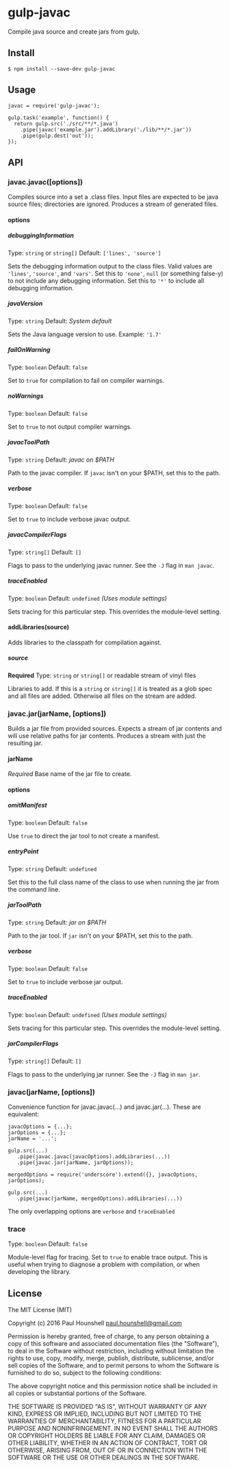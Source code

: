 # gulp-javac

Compile java source and create jars from gulp.

## Install

    $ npm install --save-dev gulp-javac

## Usage

    javac = require('gulp-javac');

    gulp.task('example', function() {
      return gulp.src('./src/**/*.java')
        .pipe(javac('example.jar').addLibrary('./lib/**/*.jar'))
        .pipe(gulp.dest('out'));
    });

## API

### javac.javac([options])

Compiles source into a set a .class files. Input files are expected to be
java source files; directories are ignored.  Produces a stream of generated
files.

#### options

##### debuggingInformation

Type: `string` or `string[]`
Default: `['lines', 'source']`

Sets the debugging information output to the class files. Valid values are
`'lines'`, `'source'`, and `'vars'`. Set this to `'none'`, `null` (or something
false-y) to not include any debugging information. Set this to `'*'` to include
all debugging information.

##### javaVersion

Type: `string`
Default: *System default*

Sets the Java language version to use.  Example: `'1.7'`

##### failOnWarning

Type: `boolean`
Default: `false`

Set to `true` for compilation to fail on compiler warnings.

##### noWarnings

Type: `boolean`
Default: `false`

Set to `true` to not output compiler warnings.

##### javacToolPath

Type: `string`
Default: *javac on $PATH*

Path to the javac compiler. If `javac` isn't on your $PATH, set this to the path.

##### verbose

Type: `boolean`
Default: `false`

Set to `true` to include verbose javac output.

##### javacCompilerFlags

Type: `string[]`
Default: `[]`

Flags to pass to the underlying javac runner.  See the `-J` flag in `man javac`.

##### traceEnabled

Type: `boolean`
Default: `undefined` *(Uses module settings)*

Sets tracing for this particular step. This overrides the module-level setting.

#### addLibraries(source)

Adds libraries to the classpath for compilation against.

##### source

**Required**
Type: `string` or `string[]` or readable stream of vinyl files

Libraries to add. If this is a `string` or `string[]` it is treated as a
glob spec and all files are added. Otherwise all files on the stream are
added.

### javac.jar(jarName, [options])

Builds a jar file from provided sources.  Expects a stream of jar contents
and will use relative paths for jar contents.  Produces a stream with just
the resulting jar.

#### jarName

*Required*
Base name of the jar file to create.

#### options

##### omitManifest

Type: `boolean`
Default: `false`

Use `true` to direct the jar tool to not create a manifest.

##### entryPoint

Type: `string`
Default: `undefined`

Set this to the full class name of the class to use when running the jar from the
command line.

##### jarToolPath

Type: `string`
Default: *jar on $PATH*

Path to the jar tool. If `jar` isn't on your $PATH, set this to the path.

##### verbose

Type: `boolean`
Default: `false`

Set to `true` to include verbose jar output.

##### traceEnabled

Type: `boolean`
Default: `undefined` *(Uses module settings)*

Sets tracing for this particular step. This overrides the module-level setting.

##### jarCompilerFlags

Type: `string[]`
Default: `[]`

Flags to pass to the underlying jar runner.  See the `-J` flag in `man jar`.

### javac(jarName, [options])

Convenience function for javac.javac(...) and javac.jar(...). These are equivalent:

    javacOptions = {...};
    jarOptions = {...};
    jarName = '...';
    
    gulp.src(...)
       .pipe(javac.javac(javacOptions).addLibraries(...))
       .pipe(javac.jar(jarName, jarOptions));

    mergedOptions = require('underscore').extend({}, javacOptions, jarOptions);

    gulp.src(...)
       .pipe(javac(jarName, mergedOptions).addLibraries(...))

The only overlapping options are `verbose` and `traceEnabled`

### trace

Type: `boolean`
Default: `false`

Module-level flag for tracing. Set to `true` to enable trace output. This is useful
when trying to diagnose a problem with compilation, or when developing the library.

## License

The MIT License (MIT)

Copyright (c) 2016 Paul Hounshell <paul.hounshell@gmail.com>

Permission is hereby granted, free of charge, to any person obtaining a copy
of this software and associated documentation files (the "Software"), to deal
in the Software without restriction, including without limitation the rights
to use, copy, modify, merge, publish, distribute, sublicense, and/or sell
copies of the Software, and to permit persons to whom the Software is
furnished to do so, subject to the following conditions:

The above copyright notice and this permission notice shall be included in
all copies or substantial portions of the Software.

THE SOFTWARE IS PROVIDED "AS IS", WITHOUT WARRANTY OF ANY KIND, EXPRESS OR
IMPLIED, INCLUDING BUT NOT LIMITED TO THE WARRANTIES OF MERCHANTABILITY,
FITNESS FOR A PARTICULAR PURPOSE AND NONINFRINGEMENT. IN NO EVENT SHALL THE
AUTHORS OR COPYRIGHT HOLDERS BE LIABLE FOR ANY CLAIM, DAMAGES OR OTHER
LIABILITY, WHETHER IN AN ACTION OF CONTRACT, TORT OR OTHERWISE, ARISING FROM,
OUT OF OR IN CONNECTION WITH THE SOFTWARE OR THE USE OR OTHER DEALINGS IN
THE SOFTWARE.

